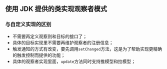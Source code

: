 ## 使用 JDK 提供的类实现观察者模式

### 与自定义实现的区别

- 不需要再定义观察则和目标的接口了；
- 具体的目标实现里不需要再维护观察者的注册信息；
- 触发通知的方式有改变，要先调用`setChanged`方法，这是为了帮助实现更精确的触发控制而提供的功能；
- 具体的观察者实现里面，`update`方法同时支持推模型和拉模型；